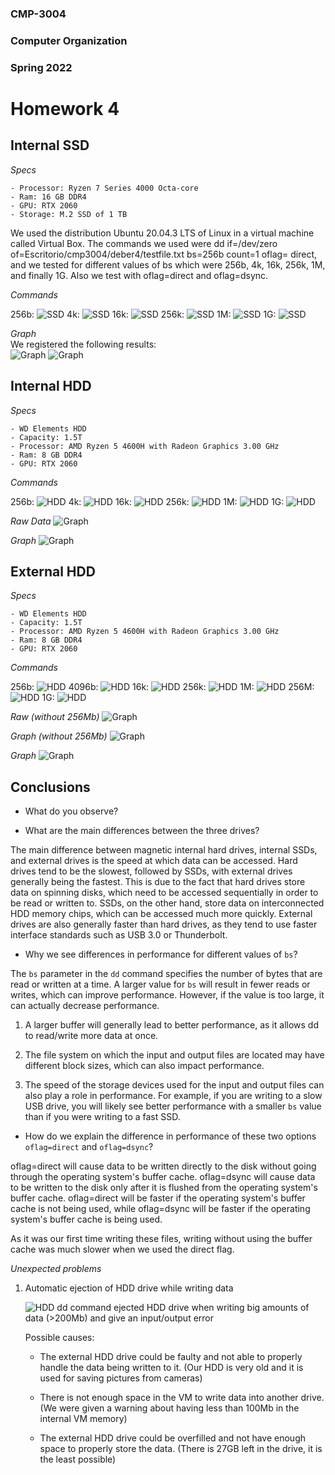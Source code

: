### CMP-3004

### Computer Organization

### Spring 2022

# Homework 4

## Internal SSD

_Specs_

    - Processor: Ryzen 7 Series 4000 Octa-core
    - Ram: 16 GB DDR4
    - GPU: RTX 2060
    - Storage: M.2 SSD of 1 TB

We used the distribution Ubuntu 20.04.3 LTS of Linux in a virtual machine called Virtual Box. The commands we used were dd if=/dev/zero of=Escritorio/cmp3004/deber4/testfile.txt bs=256b count=1 oflag= direct, and we tested for different values of bs which were 256b, 4k, 16k, 256k, 1M, and finally 1G. Also we test with oflag=direct and oflag=dsync.

_Commands_

256b:
![SSD](./Images/SSD/256bSSD.png)
4k:
![SSD](./Images/SSD/4kSSD.png)
16k:
![SSD](./Images/SSD/16kSSD.png)
256k:
![SSD](./Images/SSD/256kSSD.png)
1M:
![SSD](./Images/SSD/1MSSD.png)
1G:
![SSD](./Images/SSD/1GSSD.png)

_Graph_  
We registered the following results:  
![Graph](./Images/SSD/tableSSD.png)
![Graph](./Images/SSD/graphSSD.png)

## Internal HDD

_Specs_

    - WD Elements HDD
    - Capacity: 1.5T
    - Processor: AMD Ryzen 5 4600H with Radeon Graphics 3.00 GHz
    - Ram: 8 GB DDR4
    - GPU: RTX 2060

_Commands_

256b:
![HDD](./Images/In-HDD/256b.jpeg)
4k:
![HDD](./Images/In-HDD/4k.jpeg)
16k:
![HDD](./Images/In-HDD/16k.jpeg)
256k:
![HDD](./Images/In-HDD/256k.jpeg)
1M:
![HDD](./Images/In-HDD/1M.jpeg)
1G:
![HDD](./Images/In-HDD/1G.jpeg)

_Raw Data_
![Graph](./Images/In-HDD/Pic1.jpeg)

_Graph_
![Graph](./Images/In-HDD/Picture3.png)

## External HDD

_Specs_

    - WD Elements HDD
    - Capacity: 1.5T
    - Processor: AMD Ryzen 5 4600H with Radeon Graphics 3.00 GHz
    - Ram: 8 GB DDR4
    - GPU: RTX 2060

_Commands_

256b:
![HDD](./Images/Ex-HDD/256b.jpeg)
4096b:
![HDD](./Images/Ex-HDD/4096b.jpeg)
16k:
![HDD](./Images/Ex-HDD/16k.jpeg)
256k:
![HDD](./Images/Ex-HDD/256k.jpeg)
1M:
![HDD](./Images/Ex-HDD/1M.jpeg)
256M:
![HDD](./Images/Ex-HDD/256M.jpg)
1G:
![HDD](./Images/Ex-HDD/1G.jpg)

_Raw (without 256Mb)_
![Graph](./Images/Ex-HDD/Pic2.jpeg)

_Graph (without 256Mb)_
![Graph](./Images/Ex-HDD/Picture2.png)

_Graph_
![Graph](./Images/Ex-HDD/Picture1.png)

## Conclusions

- What do you observe?

- What are the main differences between the three drives?

The main difference between magnetic internal hard drives, internal SSDs, and external drives is the speed at which data can be accessed. Hard drives tend to be the slowest, followed by SSDs, with external drives generally being the fastest. This is due to the fact that hard drives store data on spinning disks, which need to be accessed sequentially in order to be read or written to. SSDs, on the other hand, store data on interconnected HDD memory chips, which can be accessed much more quickly. External drives are also generally faster than hard drives, as they tend to use faster interface standards such as USB 3.0 or Thunderbolt.

- Why we see differences in performance for different values of `bs`?

The `bs` parameter in the `dd` command specifies the number of bytes that are read or written at a time. A larger value for `bs` will result in fewer reads or writes, which can improve performance. However, if the value is too large, it can actually decrease performance.

1. A larger buffer will generally lead to better performance, as it allows dd to read/write more data at once.

2. The file system on which the input and output files are located may have different block sizes, which can also impact performance.

3. The speed of the storage devices used for the input and output files can also play a role in performance. For example, if you are writing to a slow USB drive, you will likely see better performance with a smaller `bs` value than if you were writing to a fast SSD.

- How do we explain the difference in performance of these two options `oflag=direct` and `oflag=dsync`?

oflag=direct will cause data to be written directly to the disk without going through the operating system's buffer cache. oflag=dsync will cause data to be written to the disk only after it is flushed from the operating system's buffer cache. oflag=direct will be faster if the operating system's buffer cache is not being used, while oflag=dsync will be faster if the operating system's buffer cache is being used.

As it was our first time writing these files, writing without using the buffer cache was much slower when we used the direct flag.

_Unexpected problems_

1. Automatic ejection of HDD drive while writing data

   ![HDD](./Images/Ex-HDD/1GD.jpg)
   dd command ejected HDD drive when writing big amounts of data (>200Mb) and give an input/output error

   Possible causes:

   - The external HDD drive could be faulty and not able to properly handle the data being written to it. (Our HDD is very old and it is used for saving pictures from cameras)

   - There is not enough space in the VM to write data into another drive. (We were given a warning about having less than 100Mb in the internal VM memory)

   - The external HDD drive could be overfilled and not have enough space to properly store the data. (There is 27GB left in the drive, it is the least possible)
